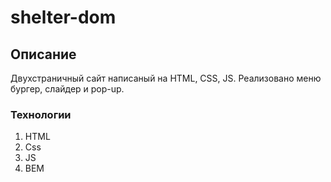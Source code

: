 # shelter-dom

## Описание 

Двухстраничный сайт написаный на HTML, CSS, JS. Реализовано меню бургер, слайдер и pop-up.

### Технологии 

1. HTML
2. Css
3. JS
4. BEM


